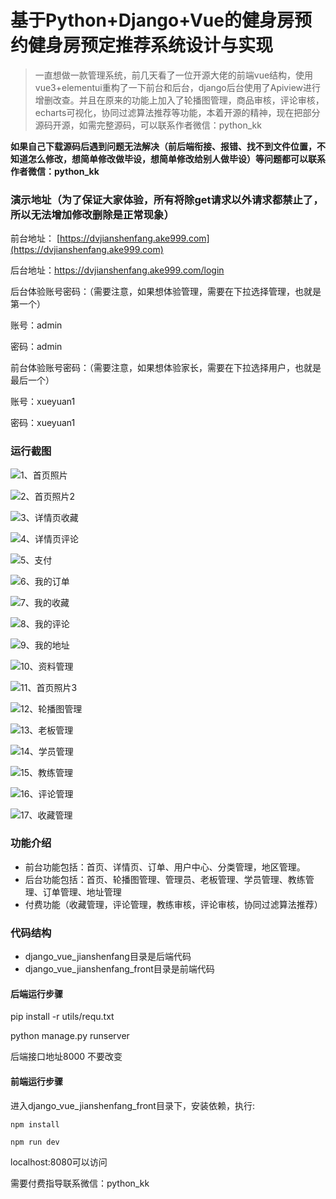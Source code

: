 # 基于Python+Django+Vue的健身房预约健身房预定推荐系统设计与实现



> 一直想做一款管理系统，前几天看了一位开源大佬的前端vue结构，使用vue3+elementui重构了一下前台和后台，django后台使用了Apiview进行增删改查。并且在原来的功能上加入了轮播图管理，商品审核，评论审核，echarts可视化，协同过滤算法推荐等功能，本着开源的精神，现在把部分源码开源，如需完整源码，可以联系作者微信：python_kk



**如果自己下载源码后遇到问题无法解决（前后端衔接、报错、找不到文件位置，不知道怎么修改，想简单修改做毕设，想简单修改给别人做毕设）等问题都可以联系作者微信：python_kk**



### 演示地址（为了保证大家体验，所有将除get请求以外请求都禁止了，所以无法增加修改删除是正常现象）



前台地址： [https://dvjianshenfang.ake999.com](https://dvjianshenfang.ake999.com)

后台地址：https://dvjianshenfang.ake999.com/login



后台体验账号密码：（需要注意，如果想体验管理，需要在下拉选择管理，也就是第一个）

账号：admin

密码：admin



前台体验账号密码：（需要注意，如果想体验家长，需要在下拉选择用户，也就是最后一个）

账号：xueyuan1

密码：xueyuan1



### 运行截图

![1、首页照片](1、首页照片.jpg)

![2、首页照片2](2、首页照片2.jpg)

![3、详情页收藏](3、详情页收藏.jpg)

![4、详情页评论](4、详情页评论.jpg)

![5、支付](5、支付.jpg)

![6、我的订单](6、我的订单.jpg)

![7、我的收藏](7、我的收藏.jpg)

![8、我的评论](8、我的评论.jpg)

![9、我的地址](9、我的地址.jpg)

![10、资料管理](10、资料管理.jpg)

![11、首页照片3](11、首页照片3.jpg)

![12、轮播图管理](12、轮播图管理.jpg)

![13、老板管理](13、老板管理.jpg)

![14、学员管理](14、学员管理.jpg)

![15、教练管理](15、教练管理.jpg)

![16、评论管理](16、评论管理.jpg)

![17、收藏管理](17、收藏管理.jpg)



### 功能介绍

- 前台功能包括：首页、详情页、订单、用户中心、分类管理，地区管理。
- 后台功能包括：首页、轮播图管理、管理员、老板管理、学员管理、教练管理、订单管理、地址管理
- 付费功能（收藏管理，评论管理，教练审核，评论审核，协同过滤算法推荐）

### 代码结构

- django_vue_jianshenfang目录是后端代码
- django_vue_jianshenfang_front目录是前端代码



#### 后端运行步骤

pip install -r utils/requ.txt

python manage.py runserver

后端接口地址8000 不要改变



#### 前端运行步骤



进入django_vue_jianshenfang_front目录下，安装依赖，执行:

```
npm install 
```

```
npm run dev
```

localhost:8080可以访问



需要付费指导联系微信：python_kk